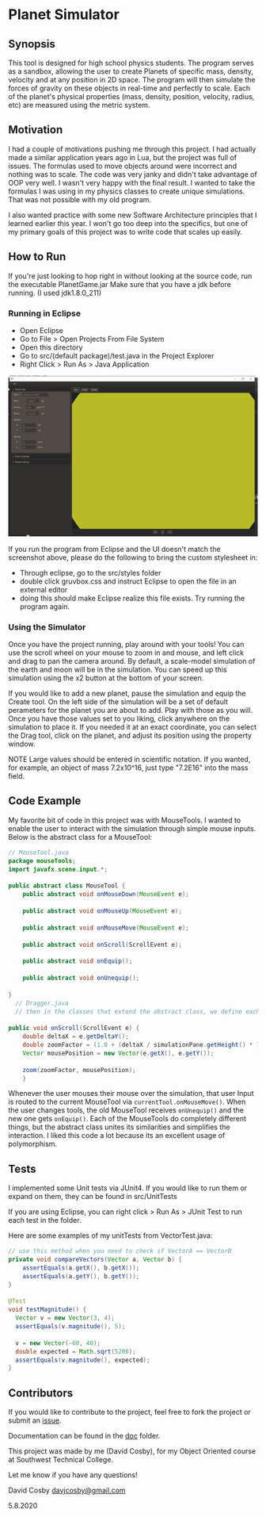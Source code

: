 # Planet Simulator

## Synopsis
This tool is designed for high school physics students. The program serves as a sandbox, allowing the user to create Planets of specific mass, density, velocity and at any position in 2D space. The program will then simulate the forces of gravity on these objects in real-time and perfectly to scale. Each of the planet's physical properties (mass, density, position, velocity, radius, etc) are measured using the metric system.

## Motivation
I had a couple of motivations pushing me through this project. I had actually made a similar application years ago in Lua, but the project was full of issues. The formulas used to move objects around were incorrect and nothing was to scale. The code was very janky and didn't take advantage of OOP very well. I wasn't very happy with the final result. I wanted to take the formulas I was using in my physics classes to create unique simulations. That was not possible with my old program.

I also wanted practice with some new Software Architecture principles that I learned earlier this year. I won't go too deep into the specifics, but one of my primary goals of this project was to write code that scales up easily.

## How to Run
If you're just looking to hop right in without looking at the source code, run the executable PlanetGame.jar
Make sure that you have a jdk before running. (I used jdk1.8.0_211)

### Running in Eclipse
* Open Eclipse
* Go to File > Open Projects From File System
* Open this directory
* Go to src/(default package)/test.java in the Project Explorer
* Right Click > Run As > Java Application

![Application Screenshot](screenshot.PNG "Screenshot")

If you run the program from Eclipse and the UI doesn't match the screenshot above, please do the following to bring the custom stylesheet in:
 * Through eclipse, go to the src/styles folder
 * double click gruvbox.css and instruct Eclipse to open the file in an external editor
 * doing this should make Eclipse realize this file exists. Try running the program again.

### Using the Simulator
 Once you have the project running, play around with your tools!
 You can use the scroll wheel on your mouse to zoom in and mouse, and left click and drag to pan the camera around. By default, a scale-model simulation of the earth and moon will be in the simulation. You can speed up this simulation using the x2 button at the bottom of your screen.

 If you would like to add a new planet, pause the simulation and equip the Create tool. On the left side of the simulation will be a set of default perameters for the planet you are about to add. Play with those as you will. Once you have those values set to you liking, click anywhere on the simulation to place it. If you needed it at an exact coordinate, you can select the Drag tool, click on the planet, and adjust its position using the property window.

 NOTE
 Large values should be entered in scientific notation. If you wanted, for example, an object of mass 7.2x10^16, just type "7.2E16" into the mass field.



## Code Example
My favorite bit of code in this project was with MouseTools. I wanted to enable the user to interact with the simulation through simple mouse inputs. Below is the abstract class for a MouseTool:

``` Java
// MouseTool.java
package mouseTools;
import javafx.scene.input.*;

public abstract class MouseTool {
	public abstract void onMouseDown(MouseEvent e);

	public abstract void onMouseUp(MouseEvent e);

	public abstract void onMouseMove(MouseEvent e);

	public abstract void onScroll(ScrollEvent e);

	public abstract void onEquip();

	public abstract void onUnequip();

}
  // Dragger.java
  // then in the classes that extend the abstract class, we define each methods behavior. For example :

public void onScroll(ScrollEvent e) {
	double deltaX = e.getDeltaY();
	double zoomFactor = (1.0 + (deltaX / simulationPane.getHeight() * 1));
	Vector mousePosition = new Vector(e.getX(), e.getY());

	zoom(zoomFactor, mousePosition);
	}
```
Whenever the user mouses their mouse over the simulation, that user Input is routed to the current MouseTool via `currentTool.onMouseMove()`. When the user changes tools, the old MouseTool receives `onUnequip()` and the new one gets `onEquip()`. Each of the MouseTools do completely different things, but the abstract class unites its similarities and simplifies the interaction. I liked this code a lot because its an excellent usage of polymorphism.

## Tests
I implemented some Unit tests via JUnit4. If you would like to run them or expand on them, they can be found in src/UnitTests

If you are using Eclipse, you can right click > Run As > JUnit Test
to run each test in the folder.

Here are some examples of my unitTests from VectorTest.java:

``` Java
// use this method when you need to check if VectorA == VectorB
private void compareVectors(Vector a, Vector b) {
	assertEquals(a.getX(), b.getX());
	assertEquals(a.getY(), b.getY());
}

@Test
void testMagnitude() {
  Vector v = new Vector(3, 4);
  assertEquals(v.magnitude(), 5);

  v = new Vector(-60, 40);
  double expected = Math.sqrt(5200);
  assertEquals(v.magnitude(), expected);
}


```

## Contributors
If you would like to contribute to the project, feel free to fork the project or submit an [issue](https://github.com/DavidJCosby/PlanetSimulator/issues).

Documentation can be found in the [doc](https://github.com/DavidJCosby/PlanetSimulator/tree/master/doc) folder.

This project was made by me (David Cosby), for my Object Oriented course at Southwest Technical College.

Let me know if you have any questions!

David Cosby
davjcosby@gmail.com

5.8.2020
